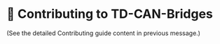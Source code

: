
# 🧭 Contributing to TD-CAN-Bridges
(See the detailed Contributing guide content in previous message.)

